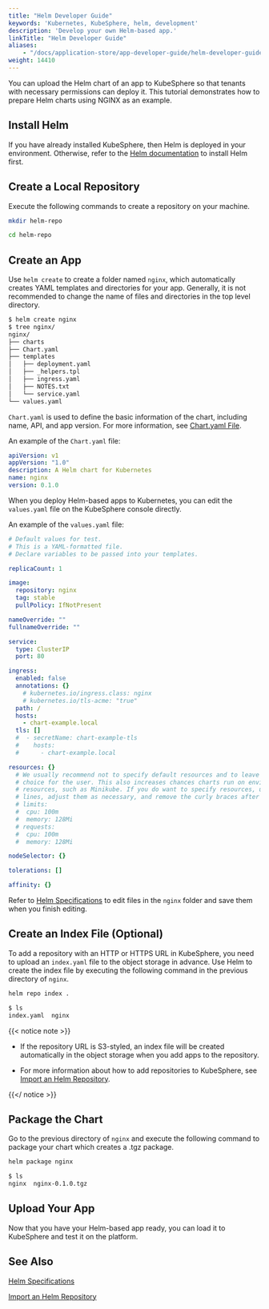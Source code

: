 ```yaml
---
title: "Helm Developer Guide"
keywords: 'Kubernetes, KubeSphere, helm, development'
description: 'Develop your own Helm-based app.'
linkTitle: "Helm Developer Guide"
aliases: 
    - "/docs/application-store/app-developer-guide/helm-developer-guide/"
weight: 14410
---
```


You can upload the Helm chart of an app to KubeSphere so that tenants with necessary permissions can deploy it. This tutorial demonstrates how to prepare Helm charts using NGINX as an example.

## Install Helm

If you have already installed KubeSphere, then Helm is deployed in your environment. Otherwise, refer to the [Helm documentation](https://helm.sh/docs/intro/install/) to install Helm first.

## Create a Local Repository

Execute the following commands to create a repository on your machine.

```bash
mkdir helm-repo
```

```bash
cd helm-repo
```

## Create an App

Use `helm create` to create a folder named `nginx`, which automatically creates YAML templates and directories for your app. Generally, it is not recommended to change the name of files and directories in the top level directory.

```bash
$ helm create nginx
$ tree nginx/
nginx/
├── charts
├── Chart.yaml
├── templates
│   ├── deployment.yaml
│   ├── _helpers.tpl
│   ├── ingress.yaml
│   ├── NOTES.txt
│   └── service.yaml
└── values.yaml
```

`Chart.yaml` is used to define the basic information of the chart, including name, API, and app version. For more information, see [Chart.yaml File](../helm-specification/#chartyaml-file).

An example of the `Chart.yaml` file:

```yaml
apiVersion: v1
appVersion: "1.0"
description: A Helm chart for Kubernetes
name: nginx
version: 0.1.0
```

When you deploy Helm-based apps to Kubernetes, you can edit the `values.yaml` file on the KubeSphere console directly.

An example of the `values.yaml` file:

```yaml
# Default values for test.
# This is a YAML-formatted file.
# Declare variables to be passed into your templates.

replicaCount: 1

image:
  repository: nginx
  tag: stable
  pullPolicy: IfNotPresent

nameOverride: ""
fullnameOverride: ""

service:
  type: ClusterIP
  port: 80

ingress:
  enabled: false
  annotations: {}
    # kubernetes.io/ingress.class: nginx
    # kubernetes.io/tls-acme: "true"
  path: /
  hosts:
    - chart-example.local
  tls: []
  #  - secretName: chart-example-tls
  #    hosts:
  #      - chart-example.local

resources: {}
  # We usually recommend not to specify default resources and to leave this as a conscious
  # choice for the user. This also increases chances charts run on environments with little
  # resources, such as Minikube. If you do want to specify resources, uncomment the following
  # lines, adjust them as necessary, and remove the curly braces after 'resources:'.
  # limits:
  #  cpu: 100m
  #  memory: 128Mi
  # requests:
  #  cpu: 100m
  #  memory: 128Mi

nodeSelector: {}

tolerations: []

affinity: {}
```

Refer to [Helm Specifications](../helm-specification/) to edit files in the `nginx` folder and save them when you finish editing.

## Create an Index File (Optional)

To add a repository with an HTTP or HTTPS URL in KubeSphere, you need to upload an `index.yaml` file to the object storage in advance. Use Helm to create the index file by executing the following command in the previous directory of `nginx`.

```bash
helm repo index .
```

```bash
$ ls
index.yaml  nginx
```

{{< notice note >}}

- If the repository URL is S3-styled, an index file will be created automatically in the object storage when you add apps to the repository.

- For more information about how to add repositories to KubeSphere, see [Import an Helm Repository](../../../workspace-administration/app-repository/import-helm-repository/).

{{</ notice >}}

## Package the Chart

Go to the previous directory of `nginx` and execute the following command to package your chart which creates a .tgz package.

```bash
helm package nginx
```

```bash
$ ls
nginx  nginx-0.1.0.tgz
```

## Upload Your App

Now that you have your Helm-based app ready, you can load it to KubeSphere and test it on the platform.

## See Also

[Helm Specifications](../helm-specification/)

[Import an Helm Repository](../../../workspace-administration/app-repository/import-helm-repository/)
